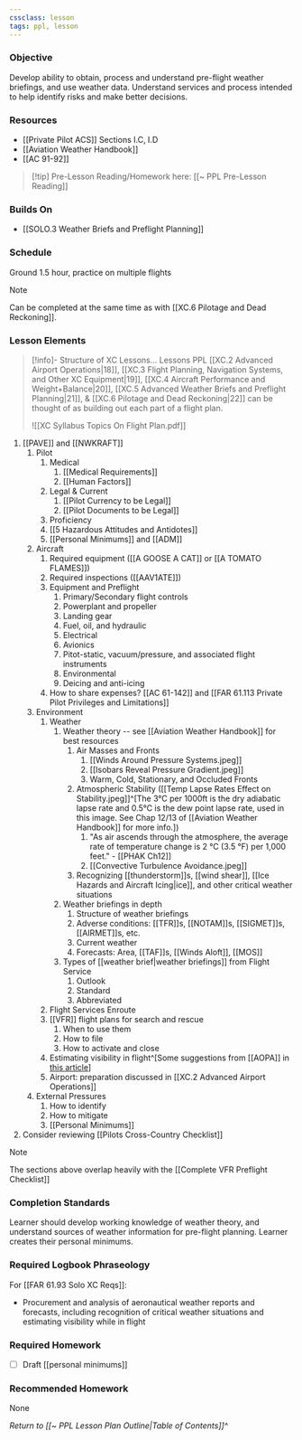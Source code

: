 ```yaml
---
cssclass: lesson
tags: ppl, lesson
---
```

### Objective
Develop ability to obtain, process and understand pre-flight weather briefings, and use weather data. Understand services and process intended to help identify risks and make better decisions.

### Resources
- [[Private Pilot ACS]] Sections I.C, I.D
- [[Aviation Weather Handbook]]
- [[AC 91-92]]

> [!tip] Pre-Lesson Reading/Homework here: [[~ PPL Pre-Lesson Reading]]

### Builds On
- [[SOLO.3 Weather Briefs and Preflight Planning]]

### Schedule
Ground 1.5 hour, practice on multiple flights

> [!note] 
> Can be completed at the same time as with [[XC.6 Pilotage and Dead Reckoning]].

### Lesson Elements
> [!info]- Structure of XC Lessons...
> Lessons PPL [[XC.2 Advanced Airport Operations|18]], [[XC.3 Flight Planning, Navigation Systems, and Other XC Equipment|19]], [[XC.4 Aircraft Performance and Weight+Balance|20]], [[XC.5 Advanced Weather Briefs and Preflight Planning|21]], & [[XC.6 Pilotage and Dead Reckoning|22]] can be thought of as building out each part of a flight plan.
> 
> ![[XC Syllabus Topics On Flight Plan.pdf]]

1. [[PAVE]] and [[NWKRAFT]]
	1. Pilot
		1. Medical
			1. [[Medical Requirements]]
			2. [[Human Factors]]
		3. Legal & Current
			1. [[Pilot Currency to be Legal]]
			2. [[Pilot Documents to be Legal]]
		4. Proficiency
		5. [[5 Hazardous Attitudes and Antidotes]]
		6. [[Personal Minimums]] and [[ADM]]
	2. Aircraft
		1. Required equipment ([[A GOOSE A CAT]] or [[A TOMATO FLAMES]])
		2. Required inspections ([[AAV1ATE]])
		3. Equipment and Preflight
			1. Primary/Secondary flight controls
			2. Powerplant and propeller
			3. Landing gear
			4. Fuel, oil, and hydraulic
			5. Electrical
			6. Avionics
			7. Pitot-static, vacuum/pressure, and associated flight instruments
			8. Environmental
			9. Deicing and anti-icing
		4. How to share expenses? [[AC 61-142]] and [[FAR 61.113 Private Pilot Privileges and Limitations]]
	3. Environment
		1. Weather
			1. Weather theory -- see [[Aviation Weather Handbook]] for best resources
				1. Air Masses and Fronts
					1. [[Winds Around Pressure Systems.jpeg]]
					2. [[Isobars Reveal Pressure Gradient.jpeg]]
					3. Warm, Cold, Stationary, and Occluded Fronts
				2. Atmospheric Stability ([[Temp Lapse Rates Effect on Stability.jpeg]]^[The 3°C per 1000ft is the dry adiabatic lapse rate and 0.5°C is the dew point lapse rate, used in this image. See Chap 12/13 of [[Aviation Weather Handbook]] for more info.])
					1. "As air ascends through the atmosphere, the average rate of temperature change is 2 °C (3.5 °F) per 1,000 feet." - [[PHAK Ch12]]
					2. [[Convective Turbulence Avoidance.jpeg]]
				4. Recognizing [[thunderstorm]]s, [[wind shear]], [[Ice Hazards and Aircraft Icing|ice]], and other critical weather situations
			2. Weather briefings in depth
				1. Structure of weather briefings
				2. Adverse conditions: [[TFR]]s, [[NOTAM]]s, [[SIGMET]]s, [[AIRMET]]s, etc.
				3. Current weather
				4. Forecasts: Area, [[TAF]]s, [[Winds Aloft]], [[MOS]]
			3. Types of [[weather brief|weather briefings]] from Flight Service
				1. Outlook
				2. Standard
				3. Abbreviated
		2. Flight Services Enroute
		3. [[VFR]] flight plans for search and rescue
			1. When to use them
			2. How to file
			3. How to activate and close
		4. Estimating visibility in flight^[Some suggestions from [[AOPA]] in [this article](https://www.aopa.org/news-and-media/all-news/2008/april/flight-training-magazine/basic-vfr)]
		5. Airport: preparation discussed in [[XC.2 Advanced Airport Operations]]
	4. External Pressures
		1. How to identify
		2. How to mitigate
		3. [[Personal Minimums]]
2. Consider reviewing [[Pilots Cross-Country Checklist]]


> [!note]
> The sections above overlap heavily with the [[Complete VFR Preflight Checklist]]
> 

### Completion Standards
Learner should develop working knowledge of weather theory, and understand sources of weather information for pre-flight planning. Learner creates their personal minimums.

### Required Logbook Phraseology
For [[FAR 61.93 Solo XC Reqs]]:
- Procurement and analysis of aeronautical weather reports and forecasts, including recognition of critical weather situations and estimating visibility while in flight

### Required Homework
- [ ] Draft [[personal minimums]]

### Recommended Homework
None

*Return to [[~ PPL Lesson Plan Outline|Table of Contents]]^*